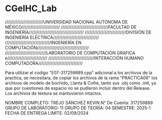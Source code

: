 # CGeIHC_Lab
/////////////////////////UNIVERSIDAD NACIONAL AUTONOMA DE MÉXICO/////////////////////////
///////////////////////////////FACULTAD DE INGENIERÍA////////////////////////////////////
///////////////////////////DIVISIÓN DE INGENIERÍA ELÉCTRICA//////////////////////////////
//////////////////////////////INGENIERÍA EN COMPUTACIÓN//////////////////////////////////
///////////////////////////LABORATORIO DE COMPUTACION GRAFICA e//////////////////////////
//////////////////////////////INTERACCIÓN HUMANO COMPUTADORA/////////////////////////////

Para utilizar el codigo "E07-317259889.cpp" adicional a los archivos de la practica, se necesitara, de copiar los archivos de la rama "PRACTICA06" los archivos de modelo de bochido, Llanta & Cofre, tanto sus .obj como .mtl, ya que por cuestiones de espacio no se pudieron incluir dentro del Release. Los archivos de textura se mantuvieron intactos.

NOMBRE COMPLETO: TREJO SÁNCHEZ KEVIN
N° De Cuenta: 317259889
GRUPO DE LABORATORIO: 11
GRUPO DE TEORÍA: 04
SEMESTRE: 2025-1
FECHA DE ENTREGA LIMITE: 02/09/2024
